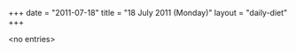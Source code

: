 +++
date = "2011-07-18"
title = "18 July 2011 (Monday)"
layout = "daily-diet"
+++


\<no entries\>

